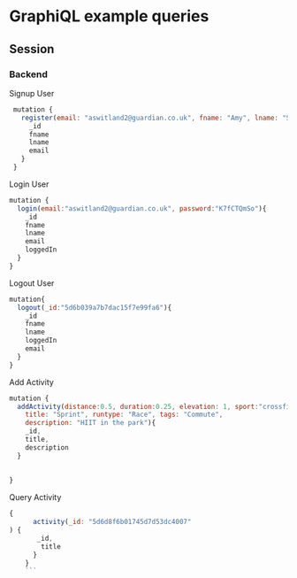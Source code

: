 # GraphiQL example queries

## Session 

### Backend
Signup User
```js
 mutation {
   register(email: "aswitland2@guardian.co.uk", fname: "Amy", lname: "Switland", password: "K7fCTQmSo", password2: "K7fCTQmSo") {
     _id
     fname
     lname
     email
   }
 }
```

Login User
```js
mutation {
  login(email:"aswitland2@guardian.co.uk", password:"K7fCTQmSo"){
    _id
    fname
    lname
    email
    loggedIn
  }
}
```

Logout User
```js
mutation{
  logout(_id:"5d6b039a7b7dac15f7e99fa6"){
    _id
    fname
    lname
    loggedIn
    email
  }
}
```

Add Activity
```js
mutation {
  addActivity(distance:0.5, duration:0.25, elevation: 1, sport:"crossfit", 
    title: "Sprint", runtype: "Race", tags: "Commute", 
    description: "HIIT in the park"){
    _id,
    title,
    description
  }
    
  
}
```

Query Activity
```js
{
      activity(_id: "5d6d8f6b01745d7d53dc4007"
) {
       _id,
        title
      }
    }
    ```